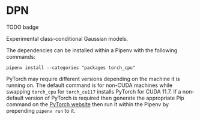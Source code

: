 # DPN

TODO badge

Experimental class-conditional Gaussian models.

The dependencies can be installed within a Pipenv with the following commands:
```
pipenv install --categories "packages torch_cpu"
```
PyTorch may require different versions depending on the machine it is running on. The default command is for non-CUDA machines while swapping `torch_cpu` for `torch_cu117` installs PyTorch for CUDA 11.7. If a non-default version of PyTorch is required then generate the appropriate Pip command on the [PyTorch website](https://pytorch.org/get-started/locally/) then run it within the Pipenv by prepending ```pipenv run``` to it.

